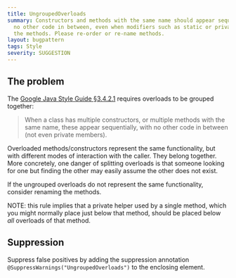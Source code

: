 ```yaml
---
title: UngroupedOverloads
summary: Constructors and methods with the same name should appear sequentially with
  no other code in between, even when modifiers such as static or private differ between
  the methods. Please re-order or re-name methods.
layout: bugpattern
tags: Style
severity: SUGGESTION
---
```


<!--
*** AUTO-GENERATED, DO NOT MODIFY ***
To make changes, edit the @BugPattern annotation or the explanation in docs/bugpattern.
-->


## The problem
The [Google Java Style Guide §3.4.2.1][style] requires overloads to be grouped
together:

> When a class has multiple constructors, or multiple methods with the same
> name, these appear sequentially, with no other code in between (not even
> private members).

Overloaded methods/constructors represent the same functionality, but with
different modes of interaction with the caller. They belong together. More
concretely, one danger of splitting overloads is that someone looking for one
but finding the other may easily assume the other does not exist.

If the ungrouped overloads do not represent the same functionality, consider
renaming the methods.

NOTE: this rule implies that a private helper used by a single method, which you
might normally place just below that method, should be placed below *all*
overloads of that method.

[style]: https://google.github.io/styleguide/javaguide.html#s3.4.2.1-overloads-never-split

## Suppression
Suppress false positives by adding the suppression annotation `@SuppressWarnings("UngroupedOverloads")` to the enclosing element.
